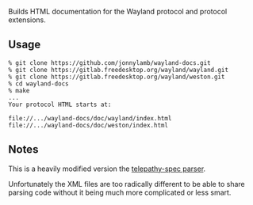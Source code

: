 Builds HTML documentation for the Wayland protocol and protocol
extensions.

Usage
-----

```
% git clone https://github.com/jonnylamb/wayland-docs.git
% git clone https://gitlab.freedesktop.org/wayland/wayland.git
% git clone https://gitlab.freedesktop.org/wayland/weston.git
% cd wayland-docs
% make
...
Your protocol HTML starts at:

file://.../wayland-docs/doc/wayland/index.html
file://.../wayland-docs/doc/weston/index.html
```

Notes
-----

This is a heavily modified version the [telepathy-spec
parser](http://cgit.freedesktop.org/telepathy/telepathy-spec/).

Unfortunately the XML files are too radically different to be able to
share parsing code without it being much more complicated or less
smart.